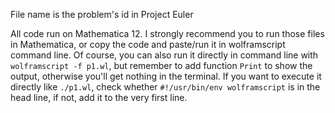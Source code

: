 File name is the problem's id in Project Euler

All code run on Mathematica 12.
I strongly recommend you to run those files in Mathematica,
or copy the code and paste/run it in wolframscript command line. 
Of course, you can also run it directly in command line with `wolframscript -f p1.wl`,
but remember to add function `Print` to show the output, otherwise you'll get nothing in the terminal.
If you want to execute it directly like `./p1.wl`, check whether `#!/usr/bin/env wolframscript` is in the head line,
if not, add it to the very first line.
